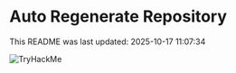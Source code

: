 # Auto Regenerate Repository

This README was last updated: 2025-10-17 11:07:34

 ![TryHackMe](https://tryhackme.com/badge/533634)